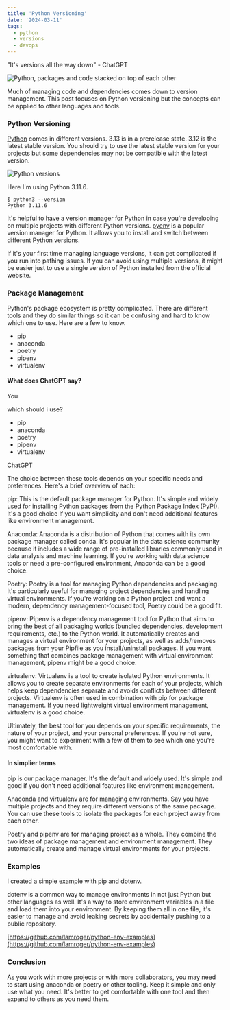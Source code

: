 ```yaml
---
title: 'Python Versioning'
date: '2024-03-11'
tags:
  - python
  - versions
  - devops
---
```


"It's versions all the way down" - ChatGPT

![Python, packages and code stacked on top of each other](/images/2024-03-13-python-versioning/versions.png)

Much of managing code and dependencies comes down to version management. This post focuses on Python versioning but
the concepts can be applied to other languages and tools.

### Python Versioning

[Python](https://www.python.org/downloads/) comes in different versions. 3.13 is in a prerelease state. 3.12 is the latest stable version. You should try to use the latest stable version for your projects but some dependencies may not be compatible with the latest version.

![Python versions](/images/2024-03-13-python-versioning/python_versions.png)

Here I'm using Python 3.11.6.

```
$ python3 --version
Python 3.11.6
```

It's helpful to have a version manager for Python in case you're developing on multiple projects with different Python versions. [pyenv](https://github.com/pyenv/pyenv) is a popular version manager for Python. It allows you to install and switch between different Python versions.

If it's your first time managing language versions, it can get complicated if you run into pathing issues. If you can avoid using multiple versions, it might be easier just to use a single version of Python installed from the official website.

### Package Management

Python's package ecosystem is pretty complicated. There are different tools and they do similar things so it can be confusing and hard to know which one to use. Here are a few to know.

* pip
* anaconda
* poetry
* pipenv
* virtualenv

#### What does ChatGPT say?

You

which should i use?

* pip
* anaconda
* poetry
* pipenv
* virtualenv


ChatGPT

The choice between these tools depends on your specific needs and preferences. Here's a brief overview of each:

pip: This is the default package manager for Python. It's simple and widely used for installing Python packages from the Python Package Index (PyPI). It's a good choice if you want simplicity and don't need additional features like environment management.

Anaconda: Anaconda is a distribution of Python that comes with its own package manager called conda. It's popular in the data science community because it includes a wide range of pre-installed libraries commonly used in data analysis and machine learning. If you're working with data science tools or need a pre-configured environment, Anaconda can be a good choice.

Poetry: Poetry is a tool for managing Python dependencies and packaging. It's particularly useful for managing project dependencies and handling virtual environments. If you're working on a Python project and want a modern, dependency management-focused tool, Poetry could be a good fit.

pipenv: Pipenv is a dependency management tool for Python that aims to bring the best of all packaging worlds (bundled dependencies, development requirements, etc.) to the Python world. It automatically creates and manages a virtual environment for your projects, as well as adds/removes packages from your Pipfile as you install/uninstall packages. If you want something that combines package management with virtual environment management, pipenv might be a good choice.

virtualenv: Virtualenv is a tool to create isolated Python environments. It allows you to create separate environments for each of your projects, which helps keep dependencies separate and avoids conflicts between different projects. Virtualenv is often used in combination with pip for package management. If you need lightweight virtual environment management, virtualenv is a good choice.

Ultimately, the best tool for you depends on your specific requirements, the nature of your project, and your personal preferences. If you're not sure, you might want to experiment with a few of them to see which one you're most comfortable with.

#### In simplier terms

pip is our package manager. It's the default and widely used. It's simple and good if you don't need additional features like environment management.

Anaconda and virtualenv are for managing environments. Say you have multiple projects and they require different versions of the same package. You can use these tools to isolate the packages for each project away from each other.

Poetry and pipenv are for managing project as a whole. They combine the two ideas of package management and environment management. They automatically create and manage virtual environments for your projects.

### Examples

I created a simple example with pip and dotenv.

dotenv is a common way to manage environments in not just Python but other languages as well. It's a way to store environment variables in a file and load them into your environment. By keeping them all in one file, it's easier to manage and avoid leaking secrets by accidentally pushing to a public repository.

[https://github.com/lamroger/python-env-examples](https://github.com/lamroger/python-env-examples)

### Conclusion

As you work with more projects or with more collaborators, you may need to start using anaconda or poetry or other tooling. Keep it simple and only use what you need. It's better to get comfortable with one tool and then expand to others as you need them.
